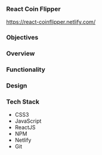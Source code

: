 ### React Coin Flipper

https://react-coinflipper.netlify.com/

### Objectives

### Overview

### Functionality

### Design

### Tech Stack
- CSS3
- JavaScript
- ReactJS
- NPM
- Netlify
- Git
